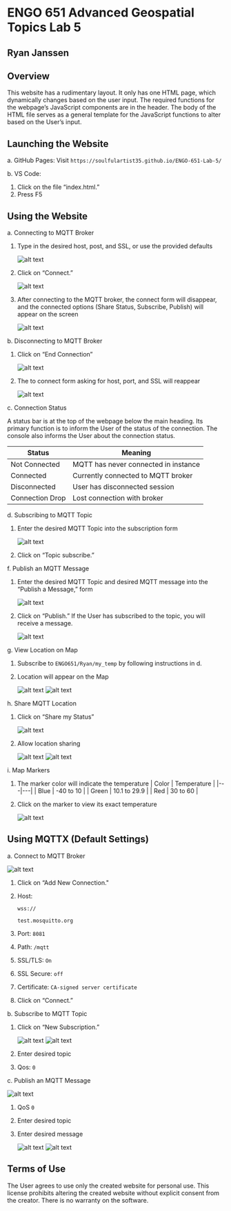 # ENGO 651 Advanced Geospatial Topics Lab 5

## Ryan Janssen

## Overview

This website has a rudimentary layout. It only has one HTML page, which dynamically changes based on the user input. The required functions for the webpage’s JavaScript components are in the header. The body of the HTML file serves as a general template for the JavaScript functions to alter based on the User’s input.

## Launching the Website

a. GitHub Pages:
    Visit `https://soulfulartist35.github.io/ENGO-651-Lab-5/`

b. VS Code:

1. Click on the file “index.html.”
2. Press F5

## Using the Website

a. Connecting to MQTT Broker

1. Type in the desired host, post, and SSL, or use the provided defaults

   ![alt text](Readme_photos/image-1.png)

2. Click on “Connect.”

   ![alt text](Readme_photos/image-2.png)

3. After connecting to the MQTT broker, the connect form will disappear, and the connected options (Share Status, Subscribe, Publish) will appear on the screen

   ![alt text](Readme_photos/image-3.png)

b. Disconnecting to MQTT Broker

1. Click on “End Connection”

   ![alt text](Readme_photos/image-4.png)

2. The to connect form asking for host, port, and SSL will reappear

   ![alt text](Readme_photos/image-5.png)

c. Connection Status

A status bar is at the top of the webpage below the main heading. Its primary function is to inform the User of the status of the connection. The console also informs the User about the connection status.

| Status | Meaning |
|----|----|
| Not Connected | MQTT has never connected in instance |
| Connected | Currently connected to MQTT broker |
| Disconnected | User has disconnected session |
| Connection Drop | Lost connection with broker |

d. Subscribing to MQTT Topic

1. Enter the desired MQTT Topic into the subscription form

   ![alt text](Readme_photos/image-6.png)

2. Click on “Topic subscribe.”
  
f. Publish an MQTT Message

1. Enter the desired MQTT Topic and desired MQTT message into the “Publish a Message,” form

   ![alt text](Readme_photos/image-7.png)

2. Click on “Publish.” If the User has subscribed to the topic, you will receive a message.

   ![alt text](Readme_photos/image-8.png)

g. View Location on Map

1. Subscribe to `ENGO651/Ryan/my_temp` by following instructions in d.

2. Location will appear on the Map

   ![alt text](Readme_photos/image-9.png)
   ![alt text](Readme_photos/image-10.png)

h. Share MQTT Location

1. Click on “Share my Status”

   ![alt text](Readme_photos/image-11.png)

2. Allow location sharing

   ![alt text](Readme_photos/image-12.png)
   ![alt text](Readme_photos/image-13.png)

i. Map Markers

1. The marker color will indicate the temperature
   | Color | Temperature |
   |---|---|
   | Blue | -40 to 10 |
   | Green | 10.1 to 29.9 |
   | Red | 30 to 60 |

2. Click on the marker to view its exact temperature

   ![alt text](Readme_photos/image-14.png)
  
## Using MQTTX (Default Settings)

a. Connect to MQTT Broker

   ![alt text](Readme_photos/image-15.png)
  
1. Click on “Add New Connection."
2. Host:

   `wss://`

   `test.mosquitto.org`

3. Port: `8081`

4. Path: `/mqtt`

5. SSL/TLS: `On`

6. SSL Secure:  `off`

7. Certificate: `CA-signed server certificate`

8. Click on “Connect.”

b. Subscribe to MQTT Topic

1. Click on “New Subscription.”

   ![alt text](Readme_photos/image-16.png)
   ![alt text](Readme_photos/image-17.png)

2. Enter desired topic
3. Qos: `0`

c. Publish an MQTT Message

   ![alt text](Readme_photos/image-18.png)

1. QoS `0`
2. Enter desired topic
3. Enter desired message

   ![alt text](Readme_photos/image-19.png)
   ![alt text](Readme_photos/image-20.png)

## Terms of Use

The User agrees to use only the created website for personal use. This license prohibits altering the created website without explicit consent from the creator. There is no warranty on the software.
